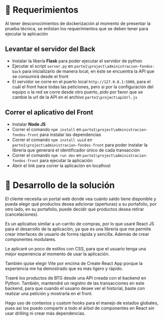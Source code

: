# 🎁 Requerimientos
Al tener desconocimientos de dockerización al momento de presentar la prueba técnica, se enlistan
los requerimientos que se deben tener para ejecutar la aplicación

## Levantar el servidor del Back
* Instalar la libería **Flask** para poder ejecutar el servidor de python
* Ejecutar el script `server.py` en `parte1\project\administracion-fondos-back` para inicializarlo de manera local, en éste se encuentra la API que se consumirá desde el front
* El servidor se corre en el puerto local `http://127.0.0.1:5000`, para el cuál el front hace todas las peticiones, pero si por la configuración del equipo o la red se corre desde otro puerto, pido por favor que se cambie la url de la API en el archivo `parte1\project\apiUrl.js`

## Correr el aplicativo del Front
* Instalar **Node JS**
* Correr el comando `npm install` en `parte1\project\administracion-fondos-front` para instalar las dependencias
* Correr el comando `npm install uuid` en `parte1\project\administracion-fondos-front` para poder instalar la librería que generará el identificador único de cada transacción
* Correr el comando `npm run dev` en `parte1\project\administracion-fondos-front` para ejecutar la aplicación
* Abrir el link para correr la aplicación en localhost

    
# 🧠 Desarrollo de la solución
El cliente necesita un portal web donde vea cuánto saldo tiene disponible y pueda elegir qué productos desea adicionar (aperturas) a su portafolio, por otro lado, en su portafolio, puede decidir qué productos desea retirar (cancelaciones).

Es un aplicativo similar a un carrito de compras, por lo que usaré React JS para el desarrollo de la aplicación, ya que es una librería que me permite crear interfaces de usuario de forma rápida y sencilla. Además de crear componentes modulares.

Le aplicaré un poco de estilos con CSS, para que el usuario tenga una mejor experiencia al momento de usar la aplicación.

También quise elegir Vite por encima de Create React App porque la experiencia me ha demostrado que es más ligero y rápido.

Traeré los productos de BTG desde una API creada con el backend en Python.
También, mantendré un registro de las transacciones en este backend, para que cuando el usuario desee ver el historial, baste con realizar una petición y mostrarla en el front.

Hago uso de contextos y custom hooks para el manejo de estados globales, pues así los puedo compartir a todo el árbol de componentes en React sin usar drilling ni crear más dependencias.